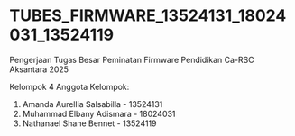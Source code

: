 # TUBES_FIRMWARE_13524131_18024031_13524119
Pengerjaan Tugas Besar Peminatan Firmware Pendidikan Ca-RSC Aksantara 2025

Kelompok 4
Anggota Kelompok:
1. Amanda Aurellia Salsabilla - 13524131
2. Muhammad Elbany Adismara - 18024031
3. Nathanael Shane Bennet - 13524119
